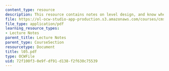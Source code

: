 ```yaml
---
content_type: resource
description: This resource contains notes on level design, and know when to stop.
file: https://ol-ocw-studio-app-production.s3.amazonaws.com/courses/cms-610-media-industries-and-systems-spring-2006/72f100f30e9fdf91d138f2f630c75539_l05.pdf
file_type: application/pdf
learning_resource_types:
- Lecture Notes
parent_title: Lecture Notes
parent_type: CourseSection
resourcetype: Document
title: l05.pdf
type: OCWFile
uid: 72f100f3-0e9f-df91-d138-f2f630c75539
---
```

